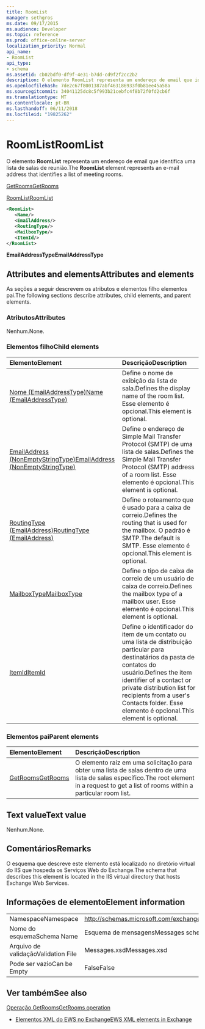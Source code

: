 ```yaml
---
title: RoomList
manager: sethgros
ms.date: 09/17/2015
ms.audience: Developer
ms.topic: reference
ms.prod: office-online-server
localization_priority: Normal
api_name:
- RoomList
api_type:
- schema
ms.assetid: cb02bdf0-df9f-4e31-b7dd-cd9f2f2cc2b2
description: O elemento RoomList representa um endereço de email que identifica uma lista de salas de reunião.
ms.openlocfilehash: 7de2c67f8001387abf463186933f0b81ee45a58a
ms.sourcegitcommit: 34041125dc8c5f993b21cebfc4f8b72f0fd2cb6f
ms.translationtype: MT
ms.contentlocale: pt-BR
ms.lasthandoff: 06/11/2018
ms.locfileid: "19825262"
---
```

# <a name="roomlist"></a><span data-ttu-id="95206-103">RoomList</span><span class="sxs-lookup"><span data-stu-id="95206-103">RoomList</span></span>

<span data-ttu-id="95206-104">O elemento **RoomList** representa um endereço de email que identifica uma lista de salas de reunião.</span><span class="sxs-lookup"><span data-stu-id="95206-104">The **RoomList** element represents an e-mail address that identifies a list of meeting rooms.</span></span> 
  
[<span data-ttu-id="95206-105">GetRooms</span><span class="sxs-lookup"><span data-stu-id="95206-105">GetRooms</span></span>](getrooms.md)
  
[<span data-ttu-id="95206-106">RoomList</span><span class="sxs-lookup"><span data-stu-id="95206-106">RoomList</span></span>](roomlist.md)
  
```XML
<RoomList>
   <Name/>
   <EmailAddress/>
   <RoutingType/>
   <MailboxType/>
   <ItemId/>
</RoomList>
```

 <span data-ttu-id="95206-107">**EmailAddressType**</span><span class="sxs-lookup"><span data-stu-id="95206-107">**EmailAddressType**</span></span>
## <a name="attributes-and-elements"></a><span data-ttu-id="95206-108">Attributes and elements</span><span class="sxs-lookup"><span data-stu-id="95206-108">Attributes and elements</span></span>

<span data-ttu-id="95206-109">As seções a seguir descrevem os atributos e elementos filho elementos pai.</span><span class="sxs-lookup"><span data-stu-id="95206-109">The following sections describe attributes, child elements, and parent elements.</span></span>
  
### <a name="attributes"></a><span data-ttu-id="95206-110">Atributos</span><span class="sxs-lookup"><span data-stu-id="95206-110">Attributes</span></span>

<span data-ttu-id="95206-111">Nenhum.</span><span class="sxs-lookup"><span data-stu-id="95206-111">None.</span></span>
  
### <a name="child-elements"></a><span data-ttu-id="95206-112">Elementos filho</span><span class="sxs-lookup"><span data-stu-id="95206-112">Child elements</span></span>

|<span data-ttu-id="95206-113">**Elemento**</span><span class="sxs-lookup"><span data-stu-id="95206-113">**Element**</span></span>|<span data-ttu-id="95206-114">**Descrição**</span><span class="sxs-lookup"><span data-stu-id="95206-114">**Description**</span></span>|
|:-----|:-----|
|[<span data-ttu-id="95206-115">Nome (EmailAddressType)</span><span class="sxs-lookup"><span data-stu-id="95206-115">Name (EmailAddressType)</span></span>](name-emailaddresstype.md) <br/> |<span data-ttu-id="95206-116">Define o nome de exibição da lista de sala.</span><span class="sxs-lookup"><span data-stu-id="95206-116">Defines the display name of the room list.</span></span> <span data-ttu-id="95206-117">Esse elemento é opcional.</span><span class="sxs-lookup"><span data-stu-id="95206-117">This element is optional.</span></span>  <br/> |
|[<span data-ttu-id="95206-118">EmailAddress (NonEmptyStringType)</span><span class="sxs-lookup"><span data-stu-id="95206-118">EmailAddress (NonEmptyStringType)</span></span>](emailaddress-nonemptystringtype.md) <br/> |<span data-ttu-id="95206-119">Define o endereço de Simple Mail Transfer Protocol (SMTP) de uma lista de salas.</span><span class="sxs-lookup"><span data-stu-id="95206-119">Defines the Simple Mail Transfer Protocol (SMTP) address of a room list.</span></span> <span data-ttu-id="95206-120">Esse elemento é opcional.</span><span class="sxs-lookup"><span data-stu-id="95206-120">This element is optional.</span></span>  <br/> |
|[<span data-ttu-id="95206-121">RoutingType (EmailAddress)</span><span class="sxs-lookup"><span data-stu-id="95206-121">RoutingType (EmailAddress)</span></span>](routingtype-emailaddress.md) <br/> |<span data-ttu-id="95206-122">Define o roteamento que é usado para a caixa de correio.</span><span class="sxs-lookup"><span data-stu-id="95206-122">Defines the routing that is used for the mailbox.</span></span> <span data-ttu-id="95206-123">O padrão é SMTP.</span><span class="sxs-lookup"><span data-stu-id="95206-123">The default is SMTP.</span></span> <span data-ttu-id="95206-124">Esse elemento é opcional.</span><span class="sxs-lookup"><span data-stu-id="95206-124">This element is optional.</span></span>  <br/> |
|[<span data-ttu-id="95206-125">MailboxType</span><span class="sxs-lookup"><span data-stu-id="95206-125">MailboxType</span></span>](mailboxtype.md) <br/> |<span data-ttu-id="95206-126">Define o tipo de caixa de correio de um usuário de caixa de correio.</span><span class="sxs-lookup"><span data-stu-id="95206-126">Defines the mailbox type of a mailbox user.</span></span> <span data-ttu-id="95206-127">Esse elemento é opcional.</span><span class="sxs-lookup"><span data-stu-id="95206-127">This element is optional.</span></span>  <br/> |
|[<span data-ttu-id="95206-128">ItemId</span><span class="sxs-lookup"><span data-stu-id="95206-128">ItemId</span></span>](itemid.md) <br/> |<span data-ttu-id="95206-129">Define o identificador do item de um contato ou uma lista de distribuição particular para destinatários da pasta de contatos do usuário.</span><span class="sxs-lookup"><span data-stu-id="95206-129">Defines the item identifier of a contact or private distribution list for recipients from a user's Contacts folder.</span></span> <span data-ttu-id="95206-130">Esse elemento é opcional.</span><span class="sxs-lookup"><span data-stu-id="95206-130">This element is optional.</span></span>  <br/> |
   
### <a name="parent-elements"></a><span data-ttu-id="95206-131">Elementos pai</span><span class="sxs-lookup"><span data-stu-id="95206-131">Parent elements</span></span>

|<span data-ttu-id="95206-132">**Elemento**</span><span class="sxs-lookup"><span data-stu-id="95206-132">**Element**</span></span>|<span data-ttu-id="95206-133">**Descrição**</span><span class="sxs-lookup"><span data-stu-id="95206-133">**Description**</span></span>|
|:-----|:-----|
|[<span data-ttu-id="95206-134">GetRooms</span><span class="sxs-lookup"><span data-stu-id="95206-134">GetRooms</span></span>](getrooms.md) <br/> |<span data-ttu-id="95206-135">O elemento raiz em uma solicitação para obter uma lista de salas dentro de uma lista de salas específico.</span><span class="sxs-lookup"><span data-stu-id="95206-135">The root element in a request to get a list of rooms within a particular room list.</span></span>  <br/> |
   
## <a name="text-value"></a><span data-ttu-id="95206-136">Text value</span><span class="sxs-lookup"><span data-stu-id="95206-136">Text value</span></span>

<span data-ttu-id="95206-137">Nenhum.</span><span class="sxs-lookup"><span data-stu-id="95206-137">None.</span></span>
  
## <a name="remarks"></a><span data-ttu-id="95206-138">Comentários</span><span class="sxs-lookup"><span data-stu-id="95206-138">Remarks</span></span>

<span data-ttu-id="95206-139">O esquema que descreve este elemento está localizado no diretório virtual do IIS que hospeda os Serviços Web do Exchange.</span><span class="sxs-lookup"><span data-stu-id="95206-139">The schema that describes this element is located in the IIS virtual directory that hosts Exchange Web Services.</span></span>
  
## <a name="element-information"></a><span data-ttu-id="95206-140">Informações de elemento</span><span class="sxs-lookup"><span data-stu-id="95206-140">Element information</span></span>

|||
|:-----|:-----|
|<span data-ttu-id="95206-141">Namespace</span><span class="sxs-lookup"><span data-stu-id="95206-141">Namespace</span></span>  <br/> |http://schemas.microsoft.com/exchange/services/2006/messages  <br/> |
|<span data-ttu-id="95206-142">Nome do esquema</span><span class="sxs-lookup"><span data-stu-id="95206-142">Schema Name</span></span>  <br/> |<span data-ttu-id="95206-143">Esquema de mensagens</span><span class="sxs-lookup"><span data-stu-id="95206-143">Messages schema</span></span>  <br/> |
|<span data-ttu-id="95206-144">Arquivo de validação</span><span class="sxs-lookup"><span data-stu-id="95206-144">Validation File</span></span>  <br/> |<span data-ttu-id="95206-145">Messages.xsd</span><span class="sxs-lookup"><span data-stu-id="95206-145">Messages.xsd</span></span>  <br/> |
|<span data-ttu-id="95206-146">Pode ser vazio</span><span class="sxs-lookup"><span data-stu-id="95206-146">Can be Empty</span></span>  <br/> |<span data-ttu-id="95206-147">False</span><span class="sxs-lookup"><span data-stu-id="95206-147">False</span></span>  <br/> |
   
## <a name="see-also"></a><span data-ttu-id="95206-148">Ver também</span><span class="sxs-lookup"><span data-stu-id="95206-148">See also</span></span>



[<span data-ttu-id="95206-149">Operação GetRooms</span><span class="sxs-lookup"><span data-stu-id="95206-149">GetRooms operation</span></span>](getrooms-operation.md)


- [<span data-ttu-id="95206-150">Elementos XML do EWS no Exchange</span><span class="sxs-lookup"><span data-stu-id="95206-150">EWS XML elements in Exchange</span></span>](ews-xml-elements-in-exchange.md)

